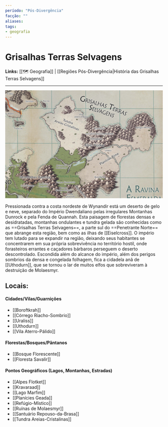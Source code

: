 ```yaml
---
período: "Pós-Divergência"
facção: "" 
aliases: 
tags:
- geografia
---
```


# **Grisalhas Terras Selvagens**

**Links:** [[🗺 Geografia]] | [[Regiões Pós-Divergência|História das Grisalhas Terras Selvagens]]

---
![Mapa Grisalhas Terras Selvagens](https://github.com/Iago31/Exandria-Players/blob/master/assets/Mapa%20Grisalhas%20Terras%20Selvagens.png?raw=true)

Pressionada contra a costa nordeste de Wynandir está um deserto de gelo e neve, separado do Império Dwendaliano pelas irregulares Montanhas Dunrock e pela Fenda de Quannah. Esta paisagem de florestas densas e desidratadas, montanhas ondulantes e tundra gelada são conhecidas como as ==Grisalhas Terras Selvagens==, a parte sul do ==Penetrante Norte== que abrange esta região, bem como as ilhas de [[Eiselcross]]. O império tem lutado para se expandir na região, deixando seus habitantes se concentrarem em sua própria sobrevivência no território hostil, onde forasteiros errantes e caçadores bárbaros perseguem o deserto descontrolado. Escondida além do alcance do império, além dos perigos sombrios da densa e congelada folhagem, fica a cidadela anã de [[Uthodurn]], que se tornou o lar de muitos elfos que sobreviveram à destruição de Molaesmyr.

## **Locais:**

#### Cidades/Vilas/Guarnições
-  [[Boroftkrah]]
-  [[Córrego Riacho-Sombrio]]
-  [[Uraliss]]
-  [[Uthodurn]]
-  [[Vila Aterro-Pálido]]

#### Florestas/Bosques/Pântanos
-  [[Bosque Florescente]]
-  [[Floresta Savalir]]

#### Pontos Geográficos (Lagos, Montanhas, Estradas)
-  [[Alpes Flotket]]
-  [[Kravaraad]]
-  [[Lago Marfim]]
-  [[Planícies Geada]]
-  [[Refúgio-Místico]]
-  [[Ruínas de Molaesmyr]]
-  [[Santuário Repouso-da-Brasa]]
-  [[Tundra Areias-Cristalinas]]